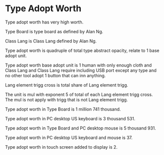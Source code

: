 # Type Adopt Worth

Type adopt worth has very high worth.

Type Board is type board as defined by Alan Ng.

Class Lang is Class Lang defined by Alan Ng.

Type adopt worth is quadruple of total type abstract opacity,
relate to 1 base adopt unit.

Type adopt worth base adopt unit is
1 human with only enough cloth and Class Lang and Class Lang require including USB port 
except any type and no other tool adopt 1 button that can inn anything.

Lang element trigg cross is total share of Lang element trigg.

The unit is mul with exponent 5 of total of each Lang element trigg cross.
The mul is not apply with trigg that is not Lang element trigg.

Type adopt worth in Type Board is 1 million 741 thousand.

Type adopt worth in PC desktop US keyboard is 3 thousand 531.

Type adopt worth in Type Board and PC desktop mouse is 5 thousand 931.

Type adopt worth in PC desktop US keyboard and mouse is 37.

Type adopt worth in touch screen added to display is 2.